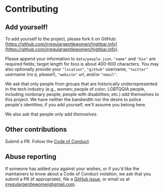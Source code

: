 # Contributing

## Add yourself!

To add yourself to the project, please fork it on GitHub: [https://github.com/irregulargentlewomen/highbar.info](https://github.com/irregulargentlewomen/highbar.info).

Please append your information to `data/people.json`. `"name"` and `"bio"` are required fields; target length for bios is about 400-600 characters. You may also optionally provide your `"location"`, `"github"` username, `"twitter"` username (no `@`, please!), `"website"` url, and/or `"email"`.

We ask that only people from groups that are historically underrepresented in the tech industry (e.g., women; people of color; LGBTQQIA people, including nonbinary people; people with disabilities; etc.) add themselves to this project. We have neither the bandwidth nor the desire to police people's identities; if you add yourself, we'll assume you belong here.

We also ask that people only add *themselves*.

## Other contributions

Submit a PR. Follow the [Code of Conduct](/code_of_conduct.md).

## Abuse reporting

If someone has added you against your wishes, or if you'd like the maintainers to know about a Code of Conduct violation, we ask that you submit a PR (if appropriate), file a [GitHub issue](https://github.com/irregulargentlewomen/highbar.info/issues/new), or email us at [irregulargentlewomen@gmail.com](mailto:irregulargentlewomen@gmail.com).

